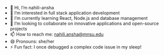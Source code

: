 - 👋 Hi, I’m nahili-ansha
- 👀 I’m interested in full stack application development
- 🌱 I’m currently learning React, Node.js and database management
- 💞️ I’m looking to collaborate on innovative applications and open-source projects
- 📫 How to reach me: nahili.ansha@mnsu.edu
- 😄 Pronouns: she/her
- ⚡ Fun fact: I once debugged a complex code issue in my sleep!

<!---
nahili-ansha/nahili-ansha is a ✨ special ✨ repository because its `README.md` (this file) appears on your GitHub profile.
You can click the Preview link to take a look at your changes.
--->
